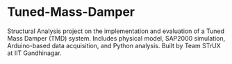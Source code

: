 # Tuned-Mass-Damper
Structural Analysis project on the implementation and evaluation of a Tuned Mass Damper (TMD) system. Includes physical model, SAP2000 simulation, Arduino-based data acquisition, and Python analysis. Built by Team STrUX at IIT Gandhinagar.
